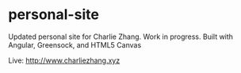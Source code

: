 # personal-site
Updated personal site for Charlie Zhang. Work in progress. Built with Angular, Greensock, and HTML5 Canvas

Live: http://www.charliezhang.xyz
